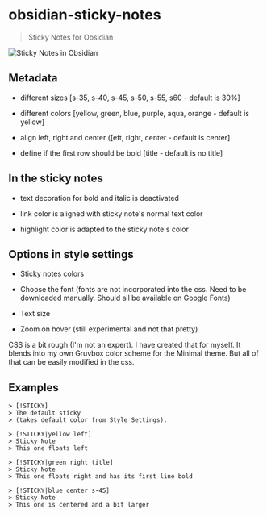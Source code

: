 # obsidian-sticky-notes

> Sticky Notes for Obsidian

<img src="https://github.com/dhniceday/obsidian-sticky-notes/blob/main/images/sticky-notes-readme1.png" alt="Sticky Notes in Obsidian" />

## Metadata

- different sizes [s-35, s-40, s-45, s-50, s-55, s60 - default is 30%]

- different colors [yellow, green, blue, purple, aqua, orange - default is yellow]

- align left, right and center ([eft, right, center - default is center]

- define if the first row should be bold [title - default is no title]

## In the sticky notes

- text decoration for bold and italic is deactivated

- link color is aligned with sticky note's normal text color

- highlight color is adapted to the sticky note's color

## Options in style settings

- Sticky notes colors

- Choose the font (fonts are not incorporated into the css. Need to be downloaded manually. Should all be available on Google Fonts)

- Text size

- Zoom on hover (still experimental and not that pretty)

CSS is a bit rough (I'm not an expert). I have created that for myself. It blends into my own Gruvbox color scheme for the Minimal theme. But all of that can be easily modified in the css.

## Examples

```
> [!STICKY]
> The default sticky 
> (takes default color from Style Settings).
```

```
> [!STICKY|yellow left]
> Sticky Note
> This one floats left
```

```
> [!STICKY|green right title]
> Sticky Note
> This one floats right and has its first line bold
```

```
> [!STICKY|blue center s-45]
> Sticky Note
> This one is centered and a bit larger
```
